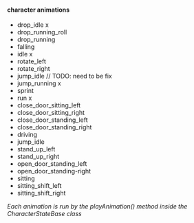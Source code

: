 #### character animations

- drop_idle x
- drop_running_roll
- drop_running
- falling
- idle x 
- rotate_left
- rotate_right
- jump_idle // TODO: need to be fix
- jump_running x
- sprint
- run x
- close_door_sitting_left
- close_door_sitting_right
- close_door_standing_left
- close_door_standing_right
- driving
- jump_idle
- stand_up_left
- stand_up_right
- open_door_standing_left
- open_door_standing-right
- sitting
- sitting_shift_left
- sitting_shift_right

*Each animation is run by the playAnimation() method inside the CharacterStateBase class*
